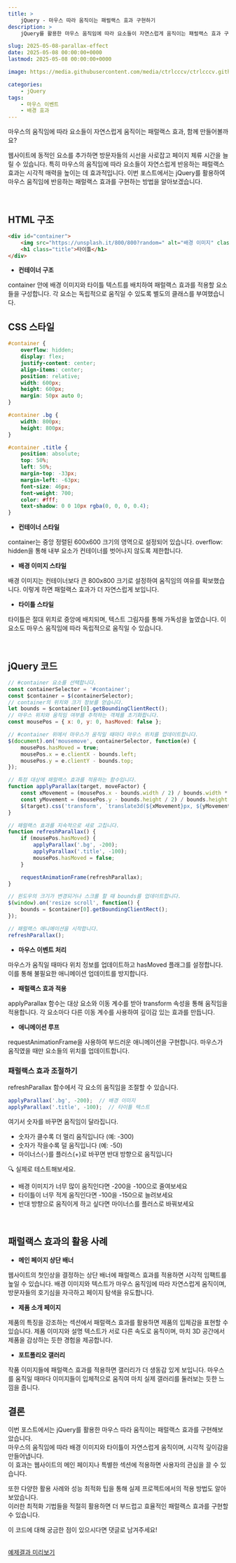 ```yaml
---
title: >
    jQuery - 마우스 따라 움직이는 패럴랙스 효과 구현하기
description: >  
    jQuery를 활용한 마우스 움직임에 따라 요소들이 자연스럽게 움직이는 패럴랙스 효과 구현 방법을 자세히 소개합니다.

slug: 2025-05-08-parallax-effect
date: 2025-05-08 00:00:00+0000
lastmod: 2025-05-08 00:00:00+0000

image: https://media.githubusercontent.com/media/ctrlcccv/ctrlcccv.github.io/master/assets/img/post/2025-05-08-parallax-effect.webp

categories:
    - jQuery
tags:
    - 마우스 이벤트
    - 배경 효과
---
```

마우스의 움직임에 따라 요소들이 자연스럽게 움직이는 패럴랙스 효과, 함께 만들어볼까요?

웹사이트에 동적인 요소를 추가하면 방문자들의 시선을 사로잡고 페이지 체류 시간을 늘릴 수 있습니다. 특히 마우스의 움직임에 따라 요소들이 자연스럽게 반응하는 패럴랙스 효과는 시각적 매력을 높이는 데 효과적입니다. 이번 포스트에서는 jQuery를 활용하여 마우스 움직임에 반응하는 패럴랙스 효과를 구현하는 방법을 알아보겠습니다.

<script async src="https://pagead2.googlesyndication.com/pagead/js/adsbygoogle.js?client=ca-pub-8535540836842352" crossorigin="anonymous"></script>
<ins class="adsbygoogle"
     style="display:block; text-align:center;"
     data-ad-layout="in-article"
     data-ad-format="fluid"
     data-ad-client="ca-pub-8535540836842352"
     data-ad-slot="2974559225"></ins>
<script>
     (adsbygoogle = window.adsbygoogle || []).push({});
</script>

<br>

## HTML 구조

```html
<div id="container">
    <img src="https://unsplash.it/800/800?random=" alt="배경 이미지" class="bg">
    <h1 class="title">타이틀</h1>
</div>
```

* **컨테이너 구조**  
<span class="txt">
container 안에 배경 이미지와 타이틀 텍스트를 배치하여 패럴랙스 효과를 적용할 요소들을 구성합니다.  
각 요소는 독립적으로 움직일 수 있도록 별도의 클래스를 부여했습니다.
</span>

<br>

## CSS 스타일

```css
#container { 
    overflow: hidden; 
    display: flex; 
    justify-content: center; 
    align-items: center; 
    position: relative; 
    width: 600px; 
    height: 600px; 
    margin: 50px auto 0; 
} 

#container .bg { 
    width: 800px; 
    height: 800px; 
} 

#container .title {
    position: absolute;
    top: 50%;
    left: 50%;
    margin-top: -33px;
    margin-left: -63px;
    font-size: 46px; 
    font-weight: 700;
    color: #fff; 
    text-shadow: 0 0 10px rgba(0, 0, 0, 0.4); 
}
```

* **컨테이너 스타일**  
<span class="txt">
container는 중앙 정렬된 600x600 크기의 영역으로 설정되어 있습니다.  
overflow: hidden을 통해 내부 요소가 컨테이너를 벗어나지 않도록 제한합니다.
</span>

* **배경 이미지 스타일**  
<span class="txt">
배경 이미지는 컨테이너보다 큰 800x800 크기로 설정하여 움직임의 여유를 확보했습니다.  
이렇게 하면 패럴랙스 효과가 더 자연스럽게 보입니다.
</span>

* **타이틀 스타일**  
<span class="txt">
타이틀은 절대 위치로 중앙에 배치되며, 텍스트 그림자를 통해 가독성을 높였습니다.  
이 요소도 마우스 움직임에 따라 독립적으로 움직일 수 있습니다.
</span>

<script async src="https://pagead2.googlesyndication.com/pagead/js/adsbygoogle.js?client=ca-pub-8535540836842352" crossorigin="anonymous"></script>
<ins class="adsbygoogle"
     style="display:block; text-align:center;"
     data-ad-layout="in-article"
     data-ad-format="fluid"
     data-ad-client="ca-pub-8535540836842352"
     data-ad-slot="2974559225"></ins>
<script>
     (adsbygoogle = window.adsbygoogle || []).push({});
</script>

<br>

## jQuery 코드

```js
// #container 요소를 선택합니다.
const containerSelector = '#container';
const $container = $(containerSelector);
// container의 위치와 크기 정보를 얻습니다.
let bounds = $container[0].getBoundingClientRect();
// 마우스 위치와 움직임 여부를 추적하는 객체를 초기화합니다.
const mousePos = { x: 0, y: 0, hasMoved: false };

// #container 위에서 마우스가 움직일 때마다 마우스 위치를 업데이트합니다.
$(document).on('mousemove', containerSelector, function(e) {
    mousePos.hasMoved = true;
    mousePos.x = e.clientX - bounds.left;
    mousePos.y = e.clientY - bounds.top;
});

// 특정 대상에 패럴랙스 효과를 적용하는 함수입니다.
function applyParallax(target, moveFactor) {
    const xMovement = (mousePos.x - bounds.width / 2) / bounds.width * moveFactor;
    const yMovement = (mousePos.y - bounds.height / 2) / bounds.height * moveFactor;
    $(target).css('transform', `translate3d(${xMovement}px, ${yMovement}px, 0)`);
}

// 패럴랙스 효과를 지속적으로 새로 고칩니다.
function refreshParallax() {
    if (mousePos.hasMoved) {
        applyParallax('.bg', -200);
        applyParallax('.title', -100);
        mousePos.hasMoved = false;
    }

    requestAnimationFrame(refreshParallax);
}

// 윈도우의 크기가 변경되거나 스크롤 할 때 bounds를 업데이트합니다.
$(window).on('resize scroll', function() {
    bounds = $container[0].getBoundingClientRect();
});

// 패럴랙스 애니메이션을 시작합니다.
refreshParallax();
```

* **마우스 이벤트 처리**  
<span class="txt">
마우스가 움직일 때마다 위치 정보를 업데이트하고 hasMoved 플래그를 설정합니다.  
이를 통해 불필요한 애니메이션 업데이트를 방지합니다.
</span>

* **패럴랙스 효과 적용**  
<span class="txt">
applyParallax 함수는 대상 요소와 이동 계수를 받아 transform 속성을 통해 움직임을 적용합니다.  
각 요소마다 다른 이동 계수를 사용하여 깊이감 있는 효과를 만듭니다.
</span>

* **애니메이션 루프**  
<span class="txt">
requestAnimationFrame을 사용하여 부드러운 애니메이션을 구현합니다.  
마우스가 움직였을 때만 요소들의 위치를 업데이트합니다.
</span>

<br>

### 패럴랙스 효과 조절하기
refreshParallax 함수에서 각 요소의 움직임을 조절할 수 있습니다.

```js
applyParallax('.bg', -200);  // 배경 이미지
applyParallax('.title', -100);  // 타이틀 텍스트
```

여기서 숫자를 바꾸면 움직임이 달라집니다.
- 숫자가 클수록 더 멀리 움직입니다 (예: -300)
- 숫자가 작을수록 덜 움직입니다 (예: -50)
- 마이너스(-)를 플러스(+)로 바꾸면 반대 방향으로 움직입니다

🔍 실제로 테스트해보세요.
- 배경 이미지가 너무 많이 움직인다면 -200을 -100으로 줄여보세요
- 타이틀이 너무 적게 움직인다면 -100을 -150으로 늘려보세요
- 반대 방향으로 움직이게 하고 싶다면 마이너스를 플러스로 바꿔보세요

<br>

## 패럴랙스 효과의 활용 사례

* **메인 페이지 상단 배너**  
<span class="txt">
웹사이트의 첫인상을 결정하는 상단 배너에 패럴랙스 효과를 적용하면 시각적 임팩트를 높일 수 있습니다.  
배경 이미지와 텍스트가 마우스 움직임에 따라 자연스럽게 움직이며, 방문자들의 호기심을 자극하고 페이지 탐색을 유도합니다.
</span>

* **제품 소개 페이지**  
<span class="txt">
제품의 특징을 강조하는 섹션에서 패럴랙스 효과를 활용하면 제품의 입체감을 표현할 수 있습니다.  
제품 이미지와 설명 텍스트가 서로 다른 속도로 움직이며, 마치 3D 공간에서 제품을 감상하는 듯한 경험을 제공합니다.
</span>

* **포트폴리오 갤러리**  
<span class="txt">
작품 이미지들에 패럴랙스 효과를 적용하면 갤러리가 더 생동감 있게 보입니다.  
마우스를 움직일 때마다 이미지들이 입체적으로 움직여 마치 실제 갤러리를 둘러보는 듯한 느낌을 줍니다.
</span>

<br>  

## 결론

이번 포스트에서는 jQuery를 활용한 마우스 따라 움직이는 패럴랙스 효과를 구현해보았습니다.  
마우스의 움직임에 따라 배경 이미지와 타이틀이 자연스럽게 움직이며, 시각적 깊이감을 만들어냅니다.  
이 효과는 웹사이트의 메인 페이지나 특별한 섹션에 적용하면 사용자의 관심을 끌 수 있습니다.

또한 다양한 활용 사례와 성능 최적화 팁을 통해 실제 프로젝트에서의 적용 방법도 알아보았습니다.  
이러한 최적화 기법들을 적절히 활용하면 더 부드럽고 효율적인 패럴랙스 효과를 구현할 수 있습니다.

이 코드에 대해 궁금한 점이 있으시다면 댓글로 남겨주세요!  

<br>

<div class="btn_wrap">
    <a href="https://ctrlcccv.github.io/ctrlcccv-demo/2025-05-08-parallax-effect/">예제결과 미리보기</a>
</div> 